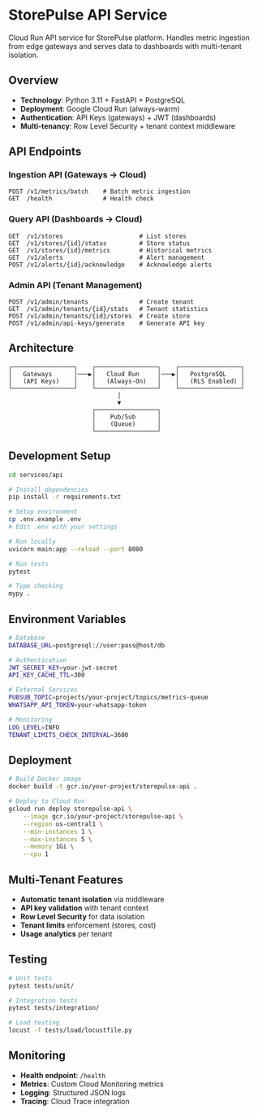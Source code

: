 # StorePulse API Service

Cloud Run API service for StorePulse platform. Handles metric ingestion from edge gateways and serves data to dashboards with multi-tenant isolation.

## Overview

- **Technology**: Python 3.11 + FastAPI + PostgreSQL
- **Deployment**: Google Cloud Run (always-warm)
- **Authentication**: API Keys (gateways) + JWT (dashboards) 
- **Multi-tenancy**: Row Level Security + tenant context middleware

## API Endpoints

### Ingestion API (Gateways → Cloud)
```
POST /v1/metrics/batch    # Batch metric ingestion
GET  /health              # Health check
```

### Query API (Dashboards → Cloud)  
```
GET  /v1/stores                     # List stores
GET  /v1/stores/{id}/status         # Store status
GET  /v1/stores/{id}/metrics        # Historical metrics
GET  /v1/alerts                     # Alert management
POST /v1/alerts/{id}/acknowledge    # Acknowledge alerts
```

### Admin API (Tenant Management)
```
POST /v1/admin/tenants              # Create tenant
GET  /v1/admin/tenants/{id}/stats   # Tenant statistics
POST /v1/admin/tenants/{id}/stores  # Create store
POST /v1/admin/api-keys/generate    # Generate API key
```

## Architecture

```
┌─────────────────┐    ┌─────────────────┐    ┌─────────────────┐
│   Gateways      │───▶│   Cloud Run     │───▶│   PostgreSQL    │
│   (API Keys)    │    │   (Always-On)   │    │   (RLS Enabled) │
└─────────────────┘    └─────────────────┘    └─────────────────┘
                              │
                              ▼
                       ┌─────────────────┐
                       │    Pub/Sub      │
                       │    (Queue)      │
                       └─────────────────┘
```

## Development Setup

```bash
cd services/api

# Install dependencies
pip install -r requirements.txt

# Setup environment
cp .env.example .env
# Edit .env with your settings

# Run locally
uvicorn main:app --reload --port 8080

# Run tests
pytest

# Type checking
mypy .
```

## Environment Variables

```bash
# Database
DATABASE_URL=postgresql://user:pass@host/db

# Authentication  
JWT_SECRET_KEY=your-jwt-secret
API_KEY_CACHE_TTL=300

# External Services
PUBSUB_TOPIC=projects/your-project/topics/metrics-queue
WHATSAPP_API_TOKEN=your-whatsapp-token

# Monitoring
LOG_LEVEL=INFO
TENANT_LIMITS_CHECK_INTERVAL=3600
```

## Deployment

```bash
# Build Docker image
docker build -t gcr.io/your-project/storepulse-api .

# Deploy to Cloud Run
gcloud run deploy storepulse-api \
    --image gcr.io/your-project/storepulse-api \
    --region us-central1 \
    --min-instances 1 \
    --max-instances 5 \
    --memory 1Gi \
    --cpu 1
```

## Multi-Tenant Features

- **Automatic tenant isolation** via middleware
- **API key validation** with tenant context
- **Row Level Security** for data isolation
- **Tenant limits** enforcement (stores, cost)
- **Usage analytics** per tenant

## Testing

```bash
# Unit tests
pytest tests/unit/

# Integration tests
pytest tests/integration/

# Load testing
locust -f tests/load/locustfile.py
```

## Monitoring

- **Health endpoint**: `/health`
- **Metrics**: Custom Cloud Monitoring metrics
- **Logging**: Structured JSON logs
- **Tracing**: Cloud Trace integration